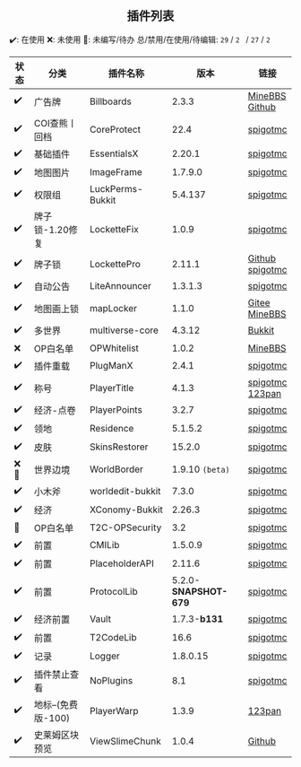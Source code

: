 ## <center>**插件列表**</center>

✔️:  在使用
❌:  未使用
📝:  未编写/待办
总/禁用/在使用/待编辑:  `29`  /  `2 ` /  `27`  /  `2`

| 状态 | 分类              | 插件名称         | 版本                   | 链接                                                         |
| ---- | ----------------- | ---------------- | ---------------------- | ------------------------------------------------------------ |
| ✔️    | 广告牌            | Billboards       | 2.3.3                  | [MineBBS](https://www.minebbs.com/resources/billboards-1-13-1-20-4.8226/)<br>[Github](https://github.com/MrXiaoM/Billboards) |
| ✔️    | COI查熊丨回档     | CoreProtect      | 22.4                   | [spigotmc](https://www.spigotmc.org/resources/coreprotect.8631/) |
| ✔️    | 基础插件          | EssentialsX      | 2.20.1                 | [spigotmc](https://www.spigotmc.org/resources/essentialsx.9089/) |
| ✔️    | 地图图片          | ImageFrame       | 1.7.9.0                | [spigotmc](https://www.spigotmc.org/resources/imageframe-load-images-on-maps-item-frames-support-gifs-map-markers-survival-friendly.106031/) |
| ✔️    | 权限组            | LuckPerms-Bukkit | 5.4.137                | [spigotmc](https://www.spigotmc.org/resources/luckperms.28140/) |
| ✔️    | 牌子锁-1.20修复   | LocketteFix      | 1.0.9                  | [spigotmc](https://www.spigotmc.org/resources/lockette-fix.111042/) |
| ✔️    | 牌子锁            | LockettePro      | 2.11.1                 | [Github](https://github.com/connection-lost/LockettePro)<br>[spigotmc](https://www.spigotmc.org/resources/lockettepro-for-1-14-to-1-19.74354/) |
| ✔️    | 自动公告          | LiteAnnouncer    | 1.3.1.3                | [spigotmc](https://www.spigotmc.org/resources/lite-announcer-bungee-spigot-broadcast-title-actionbar-json-message.84664/) |
| ✔️    | 地图画上锁        | mapLocker        | 1.1.0                  | [Gitee](https://gitee.com/soulgoodmans/mapLocker)<br>[MineBBS](https://www.minebbs.com/resources/maplocker.7275/) |
| ✔️    | 多世界            | multiverse-core  | 4.3.12                 | [Bukkit](https://dev.bukkit.org/projects/multiverse-core)    |
| ❌    | OP白名单          | OPWhitelist      | 1.0.2                  | [MineBBS](https://www.minebbs.com/resources/oplist-op-1-12-1-20.8098/) |
| ✔️    | 插件重载          | PlugManX         | 2.4.1                  | [spigotmc](https://www.spigotmc.org/resources/plugmanx.88135/) |
| ✔️    | 称号              | PlayerTitle      | 4.1.3                  | [spigotmc](https://www.spigotmc.org/resources/playertitle-free-version.78048/)<br>[123pan](https://www.123pan.cn/s/9DpPjv-jILgh.html) |
| ✔️    | 经济-点卷         | PlayerPoints     | 3.2.7                  | [spigotmc](https://www.spigotmc.org/resources/playerpoints.80745/) |
| ✔️    | 领地              | Residence        | 5.1.5.2                | [spigotmc](https://www.spigotmc.org/resources/residence-1-7-10-up-to-1-20.11480/) |
| ✔️    | 皮肤              | SkinsRestorer    | 15.2.0                 | [spigotmc](https://www.spigotmc.org/resources/skinsrestorer.2124/) |
| ❌📝   | 世界边境          | WorldBorder      | 1.9.10 `(beta)`        | [spigotmc](https://www.spigotmc.org/resources/worldborder.60905/) |
| ✔️    | 小木斧            | worldedit-bukkit | 7.3.0                  | [spigotmc](https://enginehub.org/worldedit#downloads)        |
| ✔️    | 经济              | XConomy-Bukkit   | 2.26.3                 | [spigotmc](https://www.spigotmc.org/resources/xconomy.75669/) |
| 📝    | OP白名单          | T2C-OPSecurity   | 3.2                    | [spigotmc](https://www.spigotmc.org/resources/t2c-opsecurity-permission-security-1-8-x-1-21.90739/) |
| ✔️    | 前置              | CMILib           | 1.5.0.9                | [spigotmc](https://www.spigotmc.org/resources/cmilib.87610/) |
| ✔️    | 前置              | PlaceholderAPI   | 2.11.6                 | [spigotmc](https://www.spigotmc.org/resources/placeholderapi.6245/) |
| ✔️    | 前置              | ProtocolLib      | 5.2.0-**SNAPSHOT-679** | [spigotmc](https://www.spigotmc.org/resources/protocollib.1997/) |
| ✔️    | 经济前置          | Vault            | 1.7.3-**b131**         | [spigotmc](https://www.spigotmc.org/resources/vault.34315/)  |
| ✔️    | 前置              | T2CodeLib        | 16.6                   | [spigotmc](https://www.spigotmc.org/resources/t2codelib.96388/) |
| ✔️    | 记录              | Logger           | 1.8.0.15               | [spigotmc](https://www.spigotmc.org/resources/logger-1-7-1-21.94236/) |
| ✔️    | 插件禁止查看      | NoPlugins        | 8.1                    | [spigotmc](https://www.spigotmc.org/resources/noplugins.12965/) |
| ✔️    | 地标–(免费版-100) | PlayerWarp       | 1.3.9                  | [123pan](https://www.123pan.cn/s/9DpPjv-TMLgh.html)          |
| ✔️    | 史莱姆区块预览    | ViewSlimeChunk   | 1.0.4                  | [Github](https://github.com/4o4E/ViewSlimeChunk)             |
